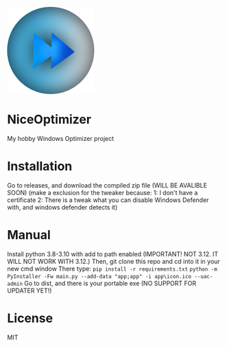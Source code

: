 ![NiceOptimizer Icon](.github_assets/icon.png)
# NiceOptimizer

My hobby Windows Optimizer project

# Installation

Go to releases, and download the compiled zip file (WILL BE AVALIBLE SOON)
(make a exclusion for the tweaker because:
1: I don't have a certificate
2: There is a tweak what you can disable Windows Defender with, and windows defender detects it)

# Manual

Install python 3.8-3.10 with add to path enabled (IMPORTANT! NOT 3.12. IT WILL NOT WORK WITH 3.12.)
Then, git clone this repo and cd into it in your new cmd window
There type:
`pip install -r requirements.txt`
`python -m PyInstaller -Fw main.py --add-data "app;app" -i app\icon.ico --uac-admin`
Go to dist, and there is your portable exe
(NO SUPPORT FOR UPDATER YET!)

# License
MIT

